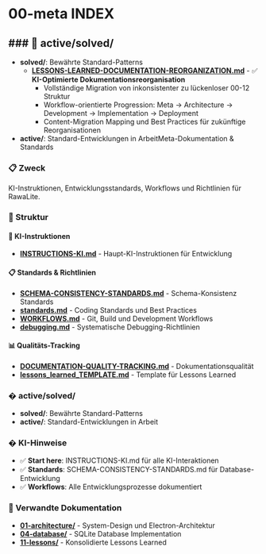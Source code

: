 # 00-meta INDEX

## ### 🔄 active/solved/
- **solved/**: Bewährte Standard-Patterns
  - **[LESSONS-LEARNED-DOCUMENTATION-REORGANIZATION.md](solved/LESSONS-LEARNED-DOCUMENTATION-REORGANIZATION.md)** - ✅ **KI-Optimierte Dokumentationsreorganisation**
    - Vollständige Migration von inkonsistenter zu lückenloser 00-12 Struktur
    - Workflow-orientierte Progression: Meta → Architecture → Development → Implementation → Deployment
    - Content-Migration Mapping und Best Practices für zukünftige Reorganisationen
- **active/**: Standard-Entwicklungen in ArbeitMeta-Dokumentation & Standards

### 📋 Zweck
KI-Instruktionen, Entwicklungsstandards, Workflows und Richtlinien für RawaLite.

### 📁 Struktur

#### 🤖 KI-Instruktionen
- **[INSTRUCTIONS-KI.md](INSTRUCTIONS-KI.md)** - Haupt-KI-Instruktionen für Entwicklung

#### 📋 Standards & Richtlinien
- **[SCHEMA-CONSISTENCY-STANDARDS.md](SCHEMA-CONSISTENCY-STANDARDS.md)** - Schema-Konsistenz Standards
- **[standards.md](standards.md)** - Coding Standards und Best Practices
- **[WORKFLOWS.md](WORKFLOWS.md)** - Git, Build und Development Workflows
- **[debugging.md](debugging.md)** - Systematische Debugging-Richtlinien

#### 📊 Qualitäts-Tracking
- **[DOCUMENTATION-QUALITY-TRACKING.md](DOCUMENTATION-QUALITY-TRACKING.md)** - Dokumentationsqualität
- **[lessons_learned_TEMPLATE.md](lessons_learned_TEMPLATE.md)** - Template für Lessons Learned

### � active/solved/
- **solved/**: Bewährte Standard-Patterns
- **active/**: Standard-Entwicklungen in Arbeit

### � KI-Hinweise
- ✅ **Start here**: INSTRUCTIONS-KI.md für alle KI-Interaktionen
- ✅ **Standards**: SCHEMA-CONSISTENCY-STANDARDS.md für Database-Entwicklung
- ✅ **Workflows**: Alle Entwicklungsprozesse dokumentiert

### 🔗 Verwandte Dokumentation
- **[01-architecture/](../01-architecture/)** - System-Design und Electron-Architektur
- **[04-database/](../04-database/)** - SQLite Database Implementation
- **[11-lessons/](../11-lessons/)** - Konsolidierte Lessons Learned